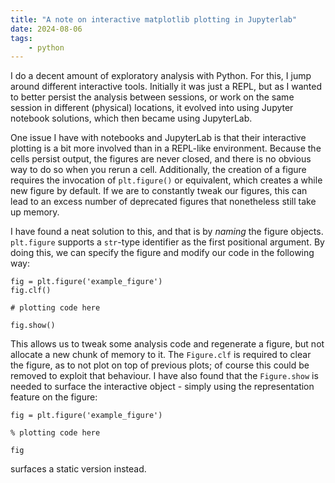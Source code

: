 ```yaml
---
title: "A note on interactive matplotlib plotting in Jupyterlab"
date: 2024-08-06
tags: 
    - python
---
```


I do a decent amount of exploratory analysis with Python. For this, I jump around different interactive tools. Initially it was just a REPL, but as I wanted to better persist the analysis between sessions, or work on the same session in different (physical) locations, it evolved into using Jupyter notebook solutions, which then became using JupyterLab.

One issue I have with notebooks and JupyterLab is that their interactive plotting is a bit more involved than in a REPL-like environment.
Because the cells persist output, the figures are never closed, and there is no obvious way to do so when you rerun a cell.
Additionally, the creation of a figure requires the invocation of `plt.figure()` or equivalent, which creates a while new figure by default. If we are to constantly tweak our figures, this can lead to an excess number of deprecated figures that nonetheless still take up memory. 

I have found a neat solution to this, and that is by _naming_ the figure objects. `plt.figure` supports a `str`-type identifier as the first positional argument. By doing this, we can specify the figure and modify our code in the following way:

```
fig = plt.figure('example_figure')
fig.clf()

# plotting code here

fig.show()
```

This allows us to tweak some analysis code and regenerate a figure, but not allocate a new chunk of memory to it.
The `Figure.clf` is required to clear the figure, as to not plot on top of previous plots; of course this could be removed to exploit that behaviour.
I have also found that the `Figure.show` is needed to surface the interactive object - simply using the representation feature on the figure:

```
fig = plt.figure('example_figure')

% plotting code here

fig
```

surfaces a static version instead.

